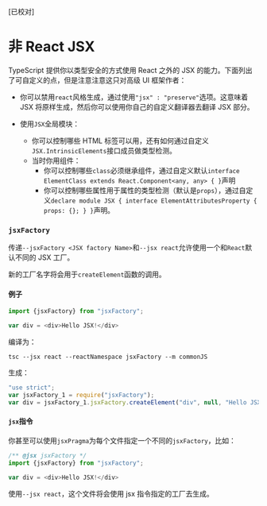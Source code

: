 [已校对]
# 非 React JSX

TypeScript 提供你以类型安全的方式使用 React 之外的 JSX 的能力。下面列出了可自定义的点，但是注意注意这只对高级 UI 框架作者：

- 你可以禁用`react`风格生成，通过使用`"jsx" : "preserve"`选项。这意味着 JSX 将原样生成，然后你可以使用你自己的自定义翻译器去翻译 JSX 部分。

- 使用`JSX`全局模块：
    - 你可以控制哪些 HTML 标签可以用，还有如何通过自定义`JSX.IntrinsicElements`接口成员做类型检测。
    - 当时你用组件：
        - 你可以控制哪些`class`必须继承组件，通过自定义默认`interface ElementClass extends React.Component<any, any> { }`声明
        - 你可以控制哪些属性用于属性的类型检测（默认是`props`），通过自定义`declare module JSX { interface ElementAttributesProperty { props: {}; } }`声明。

### `jsxFactory`

传递`--jsxFactory <JSX factory Name>`和`--jsx react`允许使用一个和`React`默认不同的 JSX 工厂。

新的工厂名字将会用于`createElement`函数的调用。

#### 例子

```ts
import {jsxFactory} from "jsxFactory";

var div = <div>Hello JSX!</div>
```

编译为：
```tsx
tsc --jsx react --reactNamespace jsxFactory --m commonJS
```
生成：
```ts
"use strict";
var jsxFactory_1 = require("jsxFactory");
var div = jsxFactory_1.jsxFactory.createElement("div", null, "Hello JSX!");
```

#### `jsx`指令

你甚至可以使用`jsxPragma`为每个文件指定一个不同的`jsxFactory`，比如：
```ts
/** @jsx jsxFactory */
import {jsxFactory} from "jsxFactory";

var div = <div>Hello JSX!</div>
```

使用`--jsx react`，这个文件将会使用 jsx 指令指定的工厂去生成。